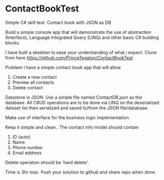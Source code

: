 # ContactBookTest
Simple C# skill test. Contact book with JSON as DB

Build a simple console app that will demonstrate the use of abstraction (Interface), Language Integrated Query (LINQ) and other basic C# building blocks.

I have built a skeleton to ease your understanding of what i expect. Clone from here https://github.com/PrinceTegaton/ContactBookTest

Problem
I have a simple contact book app that will allow
1. Create a new contact
2. Preview all contacts
3. Delete contact

Datastore is JSON. Use a simple file named ContactDB.json as the database. All CRUD operations are to be done via LINQ on the deserialized dataset list then serialized and saved to/from the JSON file/database.

Make use of interface for the business logic implementation.

Keep it simple and clean.. The contact info model should contain
1. ID (auto)
2. Name
3. Phone number
4. Email address

Delete operation should be 'hard delete'.

Time is 3hr max.
Push your solution to github and share repo when done.
